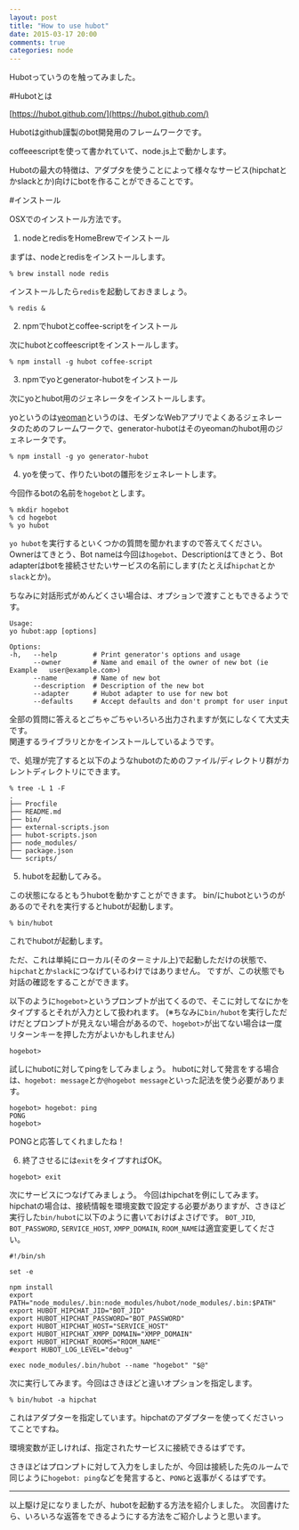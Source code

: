```yaml
---
layout: post
title: "How to use hubot"
date: 2015-03-17 20:00
comments: true
categories: node
---
```

Hubotっていうのを触ってみました。

#Hubotとは

[https://hubot.github.com/](https://hubot.github.com/)

Hubotはgithub謹製のbot開発用のフレームワークです。

coffeeescriptを使って書かれていて、node.js上で動かします。

Hubotの最大の特徴は、アダプタを使うことによって様々なサービス(hipchatとかslackとか)向けにbotを作ることができることです。

#インストール

OSXでのインストール方法です。

1. nodeとredisをHomeBrewでインストール

  まずは、nodeとredisをインストールします。

  ```
% brew install node redis
```

  インストールしたら`redis`を起動しておきましょう。

  ```
% redis &
```

2. npmでhubotとcoffee-scriptをインストール

  次にhubotとcoffeescriptをインストールします。

  ```
% npm install -g hubot coffee-script
```

3. npmでyoとgenerator-hubotをインストール

  次にyoとhubot用のジェネレータをインストールします。

  yoというのは[yeoman](http://yeoman.io/)というのは、モダンなWebアプリでよくあるジェネレータのためのフレームワークで、generator-hubotはそのyeomanのhubot用のジェネレータです。

  ```
% npm install -g yo generator-hubot
```

4. yoを使って、作りたいbotの雛形をジェネレートします。

  今回作るbotの名前を`hogebot`とします。
  ```
% mkdir hogebot
% cd hogebot
% yo hubot
```

  `yo hubot`を実行するといくつかの質問を聞かれますので答えてください。
  Ownerはてきとう、Bot nameは今回は`hogebot`、Descriptionはてきとう、Bot adapterはbotを接続させたいサービスの名前にします(たとえば`hipchat`とか`slack`とか)。

  ちなみに対話形式がめんどくさい場合は、オプションで渡すこともできるようです。

  ```
Usage:
  yo hubot:app [options]

Options:
  -h,   --help         # Print generator's options and usage
        --owner        # Name and email of the owner of new bot (ie Example   user@example.com>)
        --name         # Name of new bot
        --description  # Description of the new bot
        --adapter      # Hubot adapter to use for new bot
        --defaults     # Accept defaults and don't prompt for user input
```

  全部の質問に答えるとごちゃごちゃいろいろ出力されますが気にしなくて大丈夫です。  
  関連するライブラリとかをインストールしているようです。

  で、処理が完了すると以下のようなhubotのためのファイル/ディレクトリ群がカレントディレクトリにできます。

  ```
% tree -L 1 -F
.
├── Procfile
├── README.md
├── bin/
├── external-scripts.json
├── hubot-scripts.json
├── node_modules/
├── package.json
└── scripts/
```

5. hubotを起動してみる。

  この状態になるともうhubotを動かすことができます。
  bin/にhubotというのがあるのでそれを実行するとhubotが起動します。

  ```
% bin/hubot
```

  これでhubotが起動します。

  ただ、これは単純にローカル(そのターミナル上)で起動しただけの状態で、`hipchat`とか`slack`につなげているわけではありません。
  ですが、この状態でも対話の確認をすることができます。

  以下のように`hogebot>`というプロンプトが出てくるので、そこに対してなにかをタイプするとそれが入力として扱われます。
  (※ちなみに`bin/hubot`を実行しただけだとプロンプトが見えない場合があるので、`hogebot>`が出てない場合は一度リターンキーを押した方がよいかもしれません)

  ```
hogebot>
```

  試しにhubotに対してpingをしてみましょう。
  hubotに対して発言をする場合は、`hogebot: message`とか`@hogebot message`といった記法を使う必要があります。

  ```
hogebot> hogebot: ping
PONG
hogebot>
```

  PONGと応答してくれましたね！

6. 終了させるには`exit`をタイプすればOK。

  ```
hogebot> exit
```

  次にサービスにつなげてみましょう。
  今回はhipchatを例にしてみます。
  hipchatの場合は、接続情報を環境変数で設定する必要がありますが、さきほど実行した`bin/hubot`に以下のように書いておけばよさげです。
  `BOT_JID`, `BOT_PASSWORD`, `SERVICE_HOST`, `XMPP_DOMAIN`, `ROOM_NAME`は適宜変更してください。

  ```
#!/bin/sh

set -e

npm install
export PATH="node_modules/.bin:node_modules/hubot/node_modules/.bin:$PATH"
export HUBOT_HIPCHAT_JID="BOT_JID"
export HUBOT_HIPCHAT_PASSWORD="BOT_PASSWORD"
export HUBOT_HIPCHAT_HOST="SERVICE_HOST"
export HUBOT_HIPCHAT_XMPP_DOMAIN="XMPP_DOMAIN"
export HUBOT_HIPCHAT_ROOMS="ROOM_NAME"
#export HUBOT_LOG_LEVEL="debug"

exec node_modules/.bin/hubot --name "hogebot" "$@"
```

  次に実行してみます。今回はさきほどと違いオプションを指定します。

  ```
% bin/hubot -a hipchat
```

  これはアダプターを指定しています。hipchatのアダプターを使ってくださいってことですね。

  環境変数が正しければ、指定されたサービスに接続できるはずです。

  さきほどはプロンプトに対して入力をしましたが、今回は接続した先のルームで同じように`hogebot: ping`などを発言すると、`PONG`と返事がくるはずです。

---

以上駆け足になりましたが、hubotを起動する方法を紹介しました。
次回書けたら、いろいろな返答をできるようにする方法をご紹介しようと思います。
